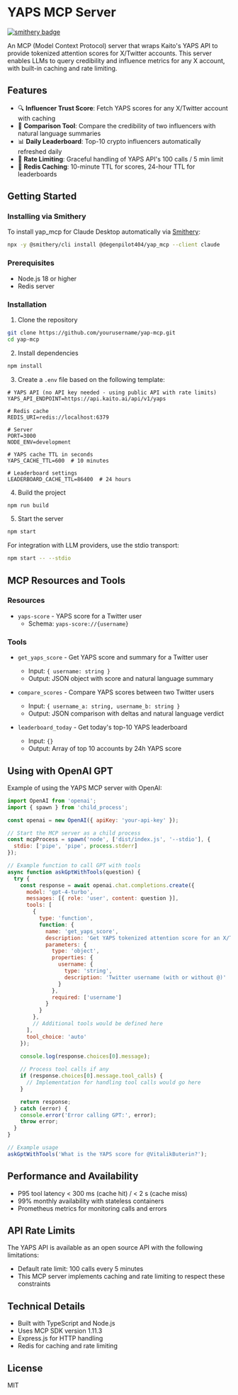 # YAPS MCP Server
[![smithery badge](https://smithery.ai/badge/@degenpilot404/yap_mcp)](https://smithery.ai/server/@degenpilot404/yap_mcp)

An MCP (Model Context Protocol) server that wraps Kaito's YAPS API to provide tokenized attention scores for X/Twitter accounts. This server enables LLMs to query credibility and influence metrics for any X account, with built-in caching and rate limiting.

## Features

- 🔍 **Influencer Trust Score**: Fetch YAPS scores for any X/Twitter account with caching
- 🔄 **Comparison Tool**: Compare the credibility of two influencers with natural language summaries
- 📊 **Daily Leaderboard**: Top-10 crypto influencers automatically refreshed daily
- 🚦 **Rate Limiting**: Graceful handling of YAPS API's 100 calls / 5 min limit
- 💾 **Redis Caching**: 10-minute TTL for scores, 24-hour TTL for leaderboards

## Getting Started

### Installing via Smithery

To install yap_mcp for Claude Desktop automatically via [Smithery](https://smithery.ai/server/@degenpilot404/yap_mcp):

```bash
npx -y @smithery/cli install @degenpilot404/yap_mcp --client claude
```

### Prerequisites

- Node.js 18 or higher
- Redis server

### Installation

1. Clone the repository
```bash
git clone https://github.com/yourusername/yap-mcp.git
cd yap-mcp
```

2. Install dependencies
```bash
npm install
```

3. Create a `.env` file based on the following template:
```env
# YAPS API (no API key needed - using public API with rate limits)
YAPS_API_ENDPOINT=https://api.kaito.ai/api/v1/yaps

# Redis cache
REDIS_URI=redis://localhost:6379

# Server
PORT=3000
NODE_ENV=development

# YAPS cache TTL in seconds
YAPS_CACHE_TTL=600  # 10 minutes

# Leaderboard settings
LEADERBOARD_CACHE_TTL=86400  # 24 hours
```

4. Build the project
```bash
npm run build
```

5. Start the server
```bash
npm start
```

For integration with LLM providers, use the stdio transport:
```bash
npm start -- --stdio
```

## MCP Resources and Tools

### Resources

- `yaps-score` - YAPS score for a Twitter user
  - Schema: `yaps-score://{username}`

### Tools

- `get_yaps_score` - Get YAPS score and summary for a Twitter user
  - Input: `{ username: string }`
  - Output: JSON object with score and natural language summary

- `compare_scores` - Compare YAPS scores between two Twitter users
  - Input: `{ username_a: string, username_b: string }`
  - Output: JSON comparison with deltas and natural language verdict

- `leaderboard_today` - Get today's top-10 YAPS leaderboard
  - Input: `{}`
  - Output: Array of top 10 accounts by 24h YAPS score

## Using with OpenAI GPT

Example of using the YAPS MCP server with OpenAI:

```javascript
import OpenAI from 'openai';
import { spawn } from 'child_process';

const openai = new OpenAI({ apiKey: 'your-api-key' });

// Start the MCP server as a child process
const mcpProcess = spawn('node', ['dist/index.js', '--stdio'], {
  stdio: ['pipe', 'pipe', process.stderr]
});

// Example function to call GPT with tools
async function askGptWithTools(question) {
  try {
    const response = await openai.chat.completions.create({
      model: 'gpt-4-turbo',
      messages: [{ role: 'user', content: question }],
      tools: [
        {
          type: 'function',
          function: {
            name: 'get_yaps_score',
            description: 'Get YAPS tokenized attention score for an X/Twitter account',
            parameters: {
              type: 'object',
              properties: {
                username: {
                  type: 'string',
                  description: 'Twitter username (with or without @)'
                }
              },
              required: ['username']
            }
          }
        },
        // Additional tools would be defined here
      ],
      tool_choice: 'auto'
    });

    console.log(response.choices[0].message);
    
    // Process tool calls if any
    if (response.choices[0].message.tool_calls) {
      // Implementation for handling tool calls would go here
    }

    return response;
  } catch (error) {
    console.error('Error calling GPT:', error);
    throw error;
  }
}

// Example usage
askGptWithTools('What is the YAPS score for @VitalikButerin?');
```

## Performance and Availability

- P95 tool latency < 300 ms (cache hit) / < 2 s (cache miss)
- 99% monthly availability with stateless containers
- Prometheus metrics for monitoring calls and errors

## API Rate Limits

The YAPS API is available as an open source API with the following limitations:
- Default rate limit: 100 calls every 5 minutes
- This MCP server implements caching and rate limiting to respect these constraints

## Technical Details

- Built with TypeScript and Node.js
- Uses MCP SDK version 1.11.3
- Express.js for HTTP handling
- Redis for caching and rate limiting

## License

MIT 
